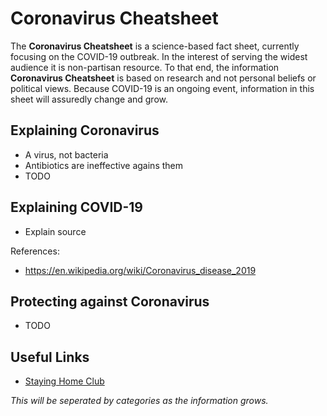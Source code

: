 # Coronavirus Cheatsheet

The **Coronavirus Cheatsheet** is a science-based fact sheet, currently focusing on the COVID-19 outbreak. In the interest of serving the widest audience it is non-partisan resource. To that end, the information **Coronavirus Cheatsheet** is based on research and not personal beliefs or political views. Because COVID-19 is an ongoing event, information in this sheet will assuredly change and grow.

## Explaining Coronavirus

- A virus, not bacteria
- Antibiotics are ineffective agains them
- TODO

## Explaining COVID-19

- Explain source

References:

- https://en.wikipedia.org/wiki/Coronavirus_disease_2019

## Protecting against Coronavirus

- TODO

## Useful Links

- [Staying Home Club](https://stayinghome.club/)

_This will be seperated by categories as the information grows._
